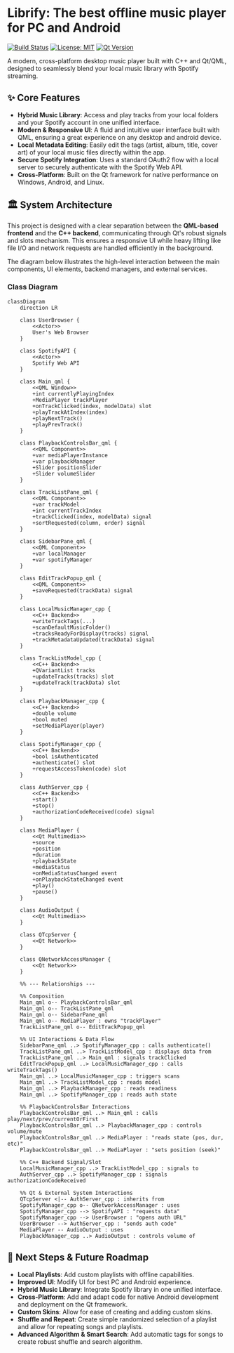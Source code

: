 # Librify: The best offline music player for PC and Android

[![Build Status](https://img.shields.io/github/actions/workflow/status/lucaspapadatos/librify/main.yml?branch=main&style=for-the-badge)](https://github.com/lucaspapadatos/librify/actions)
[![License: MIT](https://img.shields.io/badge/License-MIT-yellow.svg?style=for-the-badge)](https://opensource.org/licenses/MIT)
[![Qt Version](https://img.shields.io/badge/Qt-6.5+-green.svg?style=for-the-badge)](https://www.qt.io/)

A modern, cross-platform desktop music player built with C++ and Qt/QML, designed to seamlessly blend your local music library with Spotify streaming.

<!-- 💡 TODO: Add a real screenshot of your application and update the path! -->

## ✨ Core Features

*   **Hybrid Music Library**: Access and play tracks from your local folders and your Spotify account in one unified interface.
*   **Modern & Responsive UI**: A fluid and intuitive user interface built with QML, ensuring a great experience on any desktop and android device.
*   **Local Metadata Editing**: Easily edit the tags (artist, album, title, cover art) of your local music files directly within the app.
*   **Secure Spotify Integration**: Uses a standard OAuth2 flow with a local server to securely authenticate with the Spotify Web API.
*   **Cross-Platform**: Built on the Qt framework for native performance on Windows, Android, and Linux.

## 🏛️ System Architecture

This project is designed with a clear separation between the **QML-based frontend** and the **C++ backend**, communicating through Qt's robust signals and slots mechanism. This ensures a responsive UI while heavy lifting like file I/O and network requests are handled efficiently in the background.

The diagram below illustrates the high-level interaction between the main components, UI elements, backend managers, and external services.

### Class Diagram

```mermaid
classDiagram
    direction LR

    class UserBrowser {
        <<Actor>>
        User's Web Browser
    }
    
    class SpotifyAPI {
        <<Actor>>
        Spotify Web API
    }

    class Main_qml {
        <<QML Window>>
        +int currentlyPlayingIndex
        +MediaPlayer trackPlayer
        +onTrackClicked(index, modelData) slot
        +playTrackAtIndex(index)
        +playNextTrack()
        +playPrevTrack()
    }

    class PlaybackControlsBar_qml {
        <<QML Component>>
        +var mediaPlayerInstance
        +var playbackManager
        +Slider positionSlider
        +Slider volumeSlider
    }

    class TrackListPane_qml {
        <<QML Component>>
        +var trackModel
        +int currentTrackIndex
        +trackClicked(index, modelData) signal
        +sortRequested(column, order) signal
    }

    class SidebarPane_qml {
        <<QML Component>>
        +var localManager
        +var spotifyManager
    }
    
    class EditTrackPopup_qml {
        <<QML Component>>
        +saveRequested(trackData) signal
    }

    class LocalMusicManager_cpp {
        <<C++ Backend>>
        +writeTrackTags(...)
        +scanDefaultMusicFolder()
        +tracksReadyForDisplay(tracks) signal
        +trackMetadataUpdated(trackData) signal
    }
    
    class TrackListModel_cpp {
        <<C++ Backend>>
        +QVariantList tracks
        +updateTracks(tracks) slot
        +updateTrack(trackData) slot
    }

    class PlaybackManager_cpp {
        <<C++ Backend>>
        +double volume
        +bool muted
        +setMediaPlayer(player)
    }
    
    class SpotifyManager_cpp {
        <<C++ Backend>>
        +bool isAuthenticated
        +authenticate() slot
        +requestAccessToken(code) slot
    }

    class AuthServer_cpp {
        <<C++ Backend>>
        +start()
        +stop()
        +authorizationCodeReceived(code) signal
    }
    
    class MediaPlayer {
        <<Qt Multimedia>>
        +source
        +position
        +duration
        +playbackState
        +mediaStatus
        +onMediaStatusChanged event
        +onPlaybackStateChanged event
        +play()
        +pause()
    }
    
    class AudioOutput {
        <<Qt Multimedia>>
    }

    class QTcpServer {
        <<Qt Network>>
    }

    class QNetworkAccessManager {
        <<Qt Network>>
    }

    %% --- Relationships ---

    %% Composition
    Main_qml o-- PlaybackControlsBar_qml
    Main_qml o-- TrackListPane_qml
    Main_qml o-- SidebarPane_qml
    Main_qml o-- MediaPlayer : owns "trackPlayer"
    TrackListPane_qml o-- EditTrackPopup_qml
    
    %% UI Interactions & Data Flow
    SidebarPane_qml ..> SpotifyManager_cpp : calls authenticate()
    TrackListPane_qml ..> TrackListModel_cpp : displays data from
    TrackListPane_qml ..> Main_qml : signals trackClicked
    EditTrackPopup_qml ..> LocalMusicManager_cpp : calls writeTrackTags()
    Main_qml ..> LocalMusicManager_cpp : triggers scans
    Main_qml ..> TrackListModel_cpp : reads model
    Main_qml ..> PlaybackManager_cpp : reads readiness
    Main_qml ..> SpotifyManager_cpp : reads auth state

    %% PlaybackControlsBar Interactions
    PlaybackControlsBar_qml ..> Main_qml : calls play/next/prev/currentOrFirst
    PlaybackControlsBar_qml ..> PlaybackManager_cpp : controls volume/mute
    PlaybackControlsBar_qml ..> MediaPlayer : "reads state (pos, dur, etc)"
    PlaybackControlsBar_qml ..> MediaPlayer : "sets position (seek)"
    
    %% C++ Backend Signal/Slot
    LocalMusicManager_cpp ..> TrackListModel_cpp : signals to
    AuthServer_cpp ..> SpotifyManager_cpp : signals authorizationCodeReceived
    
    %% Qt & External System Interactions
    QTcpServer <|-- AuthServer_cpp : inherits from
    SpotifyManager_cpp o-- QNetworkAccessManager : uses
    SpotifyManager_cpp --> SpotifyAPI : "requests data"
    SpotifyManager_cpp --> UserBrowser : "opens auth URL"
    UserBrowser --> AuthServer_cpp : "sends auth code"
    MediaPlayer -- AudioOutput : uses
    PlaybackManager_cpp ..> AudioOutput : controls volume of
```

## 🚀 Next Steps & Future Roadmap

*   **Local Playlists**: Add custom playlists with offline capabilities.
*   **Improved UI**: Modify UI for best PC and Android experience.
*   **Hybrid Music Library**: Integrate Spotify library in one unified interface.
*   **Cross-Platform**: Add and adapt code for native Android development and deployment on the Qt framework.
*   **Custom Skins**: Allow for ease of creating and adding custom skins.
*   **Shuffle and Repeat**: Create simple randomized selection of a playlist and allow for repeating songs and playlists.
*   **Advanced Algorithm & Smart Search**: Add automatic tags for songs to create robust shuffle and search algorithm.

